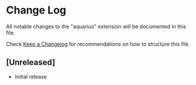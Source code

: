 # Change Log

All notable changes to the "aquarius" extension will be documented in this file.

Check [Keep a Changelog](http://keepachangelog.com/) for recommendations on how to structure this file.

## [Unreleased]

- Initial release